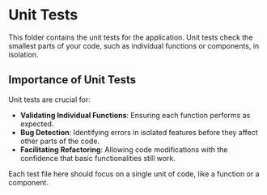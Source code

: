 # Unit Tests

This folder contains the unit tests for the application. Unit tests check the smallest parts of your code, such as individual functions or components, in isolation.

## Importance of Unit Tests

Unit tests are crucial for:
- **Validating Individual Functions**: Ensuring each function performs as expected.
- **Bug Detection**: Identifying errors in isolated features before they affect other parts of the code.
- **Facilitating Refactoring**: Allowing code modifications with the confidence that basic functionalities still work.

Each test file here should focus on a single unit of code, like a function or a component.
